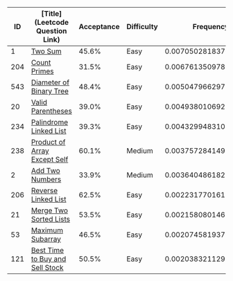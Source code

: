 |ID|[Title](Leetcode Question Link)|Acceptance|Difficulty|Frequency|
|----|-----|----|---|---|
|1|[Two Sum]( https://leetcode.com/problems/two-sum)|45.6%|Easy|0.007050281837628458|
|204|[Count Primes]( https://leetcode.com/problems/count-primes)|31.5%|Easy|0.006761350978043845|
|543|[Diameter of Binary Tree]( https://leetcode.com/problems/diameter-of-binary-tree)|48.4%|Easy|0.005047966297304777|
|20|[Valid Parentheses]( https://leetcode.com/problems/valid-parentheses)|39.0%|Easy|0.004938010692392608|
|234|[Palindrome Linked List]( https://leetcode.com/problems/palindrome-linked-list)|39.3%|Easy|0.0043299483107622555|
|238|[Product of Array Except Self]( https://leetcode.com/problems/product-of-array-except-self)|60.1%|Medium|0.003757284149658983|
|2|[Add Two Numbers]( https://leetcode.com/problems/add-two-numbers)|33.9%|Medium|0.003640486182288058|
|206|[Reverse Linked List]( https://leetcode.com/problems/reverse-linked-list)|62.5%|Easy|0.002231770161393673|
|21|[Merge Two Sorted Lists]( https://leetcode.com/problems/merge-two-sorted-lists)|53.5%|Easy|0.002158080146984904|
|53|[Maximum Subarray]( https://leetcode.com/problems/maximum-subarray)|46.5%|Easy|0.0020745819379855658|
|121|[Best Time to Buy and Sell Stock]( https://leetcode.com/problems/best-time-to-buy-and-sell-stock)|50.5%|Easy|0.0020383211296970956|
